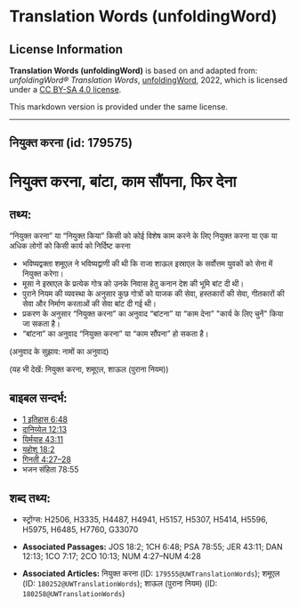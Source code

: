 # Translation Words (unfoldingWord)

## License Information

**Translation Words (unfoldingWord)** is based on and adapted from: _unfoldingWord® Translation Words_, [unfoldingWord](https://unfoldingword.org/utw), 2022, which is licensed under a [CC BY-SA 4.0 license](https://creativecommons.org/licenses/by-sa/4.0/legalcode.en).

This markdown version is provided under the same license.



--------------------------------

## नियुक्त करना (id: 179575)

नियुक्त करना, बांटा, काम सौंपना, फिर देना
=========================================

तथ्य:
-----

“नियुक्त करना” या “नियुक्त किया” किसी को कोई विशेष काम करने के लिए नियुक्त करना या एक या अधिक लोगों को किसी कार्य को निर्दिष्ट करना

* भविष्यद्वक्ता शमूएल ने भविष्यद्वाणी की थी कि राजा शाऊल इस्राएल के सर्वोत्तम युवकों को सेना में नियुक्त करेगा।
* मूसा ने इस्राएल के प्रत्येक गोत्र को उनके निवास हेतु कनान देश की भूमि बांट दी थी।
* पुराने नियम की व्यवस्था के अनुसार कुछ गोत्रों को याजक की सेवा, हस्तकारों की सेवा, गीतकारों की सेवा और निर्माण करताओं की सेवा बांट दी गई थी।
* प्रकरण के अनुसार “नियुक्त करना” का अनुवाद “बांटना” या “काम देना” "कार्य के लिए चुनें" किया जा सकता है।
* “बांटना” का अनुवाद “नियुक्त करना” या “काम सौंपना” हो सकता है।

(अनुवाद के सुझाव: नामों का अनुवाद)

(यह भी देखें: नियुक्त करना, शमूएल, शाऊल (पुराना नियम))

बाइबल सन्दर्भ:
--------------

* [1 इतिहास 6:48](https://ref.ly/1Chr0:0)
* [दानिय्येल 12:13](https://ref.ly/Dan12:13)
* [यिर्मयाह 43:11](https://ref.ly/Jer43:11)
* [यहोशू 18:2](https://ref.ly/Josh18:2)
* [गिनती 4:27–28](https://ref.ly/Num4:27-Num4:28)
* भजन संहिता 78:55

शब्द तथ्य:
----------

* स्ट्रोंग्स: H2506, H3335, H4487, H4941, H5157, H5307, H5414, H5596, H5975, H6485, H7760, G33070

* **Associated Passages:** JOS 18:2; 1CH 6:48; PSA 78:55; JER 43:11; DAN 12:13; 1CO 7:17; 2CO 10:13; NUM 4:27–NUM 4:28
* **Associated Articles:** नियुक्त करना (ID: `179555@UWTranslationWords`); शमूएल (ID: `180252@UWTranslationWords`); शाऊल (पुराना नियम) (ID: `180258@UWTranslationWords`)

